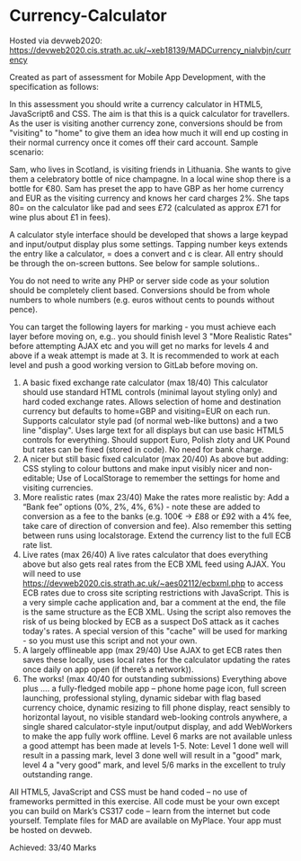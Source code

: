 # Currency-Calculator

Hosted via devweb2020: https://devweb2020.cis.strath.ac.uk/~xeb18139/MADCurrency_nialvbjn/currency

Created as part of assessment for Mobile App Development, with the specification as follows:

In this assessment you should write a currency calculator in HTML5, JavaScript6 and CSS. The aim is that this is a quick calculator for travellers. As the user is visiting another currency zone, conversions should be from "visiting" to "home" to give them an idea how much it will end up costing in their normal currency once it comes off their card account.  Sample scenario: 

Sam, who lives in Scotland, is visiting friends in Lithuania. She wants to give them a celebratory bottle of nice champagne. In a local wine shop there is a bottle for €80. Sam has preset the app to have GBP as her home currency and EUR as the visiting currency and knows her card charges 2%. She taps 80= on the calculator like pad and sees £72 (calculated as approx £71 for wine plus about £1 in fees).

A calculator style interface should be developed that shows a large keypad and input/output display plus some settings. Tapping number keys extends the entry like a calculator, = does a convert and c is clear. All entry should be through the on-screen buttons. See below for sample solutions..

You do not need to write any PHP or server side code as your solution should be completely client based. Conversions should be from whole numbers to whole numbers (e.g. euros without cents to pounds without pence).

You can target the following layers for marking - you must achieve each layer before moving on, e.g.. you should finish level 3 "More Realistic Rates" before attempting AJAX etc and you will get no marks for levels 4 and above if a weak attempt is made at 3. It is recommended to work at each level and push a good working version to GitLab before moving on.

1. A basic fixed exchange rate calculator (max 18/40)
This calculator should use standard HTML controls (minimal layout styling only) and hard coded exchange rates. Allows selection of home and destination currency but defaults to home=GBP and visiting=EUR on each run. Supports calculator style pad (of normal web-like buttons) and a two line "display". Uses large text for all displays but can use basic HTML5 controls for everything. Should support Euro, Polish zloty and UK Pound but rates can be fixed (stored in code). No need for bank charge.
2. A nicer but still basic fixed calculator (max 20/40)
As above but adding: 
CSS styling to colour buttons and make input visibly nicer and non-editable;
Use of LocalStorage to remember the settings for home and visiting currencies. 
3. More realistic rates (max 23/40)
Make the rates more realistic by:
Add a “Bank fee” options (0%, 2%, 4%, 6%) - note these are added to conversion as a fee to the banks (e.g. 100€ -> £88 or £92 with a 4% fee, take care of direction of conversion and fee). Also remember this setting between runs using localstorage.
Extend the currency list to the full ECB rate list.
4. Live rates (max 26/40)
A live rates calculator that does everything above but also gets real rates from the ECB XML feed  using AJAX. You will need to use https://devweb2020.cis.strath.ac.uk/~aes02112/ecbxml.php to access ECB rates due to cross site scripting restrictions with JavaScript. This is a very simple cache application and, bar a comment at the end, the file is the same structure as the ECB XML. Using the script also removes the risk of us being blocked by ECB as a suspect DoS attack as it caches today's rates. A special version of this "cache" will be used for marking - so you must use this script and not your own.
5. A largely offlineable app (max 29/40)
Use AJAX to get ECB rates then saves these locally, uses local rates for the calculator updating the rates once daily on app open (if there’s a network)). 
6. The works! (max 40/40 for outstanding submissions)
Everything above plus …. a fully-fledged mobile app – phone home page icon, full screen launching, professional styling, dynamic sidebar with flag based currency choice, dynamic resizing to fill phone display, react sensibly to horizontal layout, no visible standard web-looking controls anywhere, a single shared calculator-style input/output display, and add WebWorkers to make the app fully work offline.
Level 6 marks are not available unless a good attempt has been made at levels 1-5.
Note: Level 1 done well will result in a passing mark, level 3 done well will result in a "good" mark, level 4 a "very good" mark, and level 5/6 marks in the excellent to truly outstanding range. 

All HTML5, JavaScript and CSS must be hand coded – no use of frameworks permitted in this exercise. All code must be your own except you can build on Mark’s CS317 code – learn from the internet but code yourself. Template files for MAD are available on MyPlace. Your app must be hosted on devweb.


Achieved: 33/40 Marks
